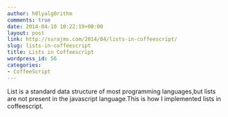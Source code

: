 ```yaml
---
author: h0lyalg0rithm
comments: true
date: 2014-04-10 10:22:19+00:00
layout: post
link: http://surajms.com/2014/04/lists-in-coffeescript/
slug: lists-in-coffeescript
title: Lists in Coffeescript
wordpress_id: 56
categories:
- CoffeeScript
---
```


List is a standard data structure of most programming languages,but lists are not present in the javascript language.This is how I implemented lists in coffeescript.


